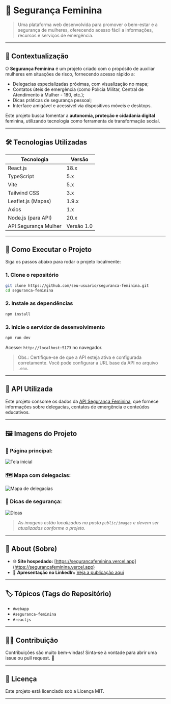 
# 💜 Segurança Feminina

> Uma plataforma web desenvolvida para promover o bem-estar e a segurança de mulheres, oferecendo acesso fácil a informações, recursos e serviços de emergência.

---

## 📌 Contextualização

O **Segurança Feminina** é um projeto criado com o propósito de auxiliar mulheres em situações de risco, fornecendo acesso rápido a:

- Delegacias especializadas próximas, com visualização no mapa;
- Contatos úteis de emergência (como Polícia Militar, Central de Atendimento à Mulher - 180, etc.);
- Dicas práticas de segurança pessoal;
- Interface amigável e acessível via dispositivos móveis e desktops.

Este projeto busca fomentar a **autonomia, proteção e cidadania digital** feminina, utilizando tecnologia como ferramenta de transformação social.

---

## 🛠️ Tecnologias Utilizadas

| Tecnologia            | Versão       |
|----------------------|--------------|
| React.js             | 18.x         |
| TypeScript           | 5.x          |
| Vite                 | 5.x          |
| Tailwind CSS         | 3.x          |
| Leaflet.js (Mapas)   | 1.9.x        |
| Axios                | 1.x          |
| Node.js (para API)   | 20.x         |
| API Segurança Mulher | Versão 1.0   |

---

## 🚀 Como Executar o Projeto

Siga os passos abaixo para rodar o projeto localmente:

### 1. Clone o repositório
```bash
git clone https://github.com/seu-usuario/seguranca-feminina.git
cd seguranca-feminina
```

### 2. Instale as dependências
```bash
npm install
```

### 3. Inicie o servidor de desenvolvimento
```bash
npm run dev
```

Acesse: `http://localhost:5173` no navegador.

> Obs.: Certifique-se de que a API esteja ativa e configurada corretamente. Você pode configurar a URL base da API no arquivo `.env`.

---

## 🔗 API Utilizada

Este projeto consome os dados da [API Segurança Feminina](https://github.com/seu-usuario/api-seguranca-feminina), que fornece informações sobre delegacias, contatos de emergência e conteúdos educativos.

---

## 🖼️ Imagens do Projeto

### 🧭 Página principal:
![Tela inicial](./public/images/tela-inicial.png)

### 🗺️ Mapa com delegacias:
![Mapa de delegacias](./public/images/mapa-delegacias.png)

### 📄 Dicas de segurança:
![Dicas](./public/images/dicas-seguranca.png)

> *As imagens estão localizadas na pasta `public/images` e devem ser atualizadas conforme o projeto.*

---

## 📍 About (Sobre)

- 🌐 **Site hospedado:** [https://segurancafeminina.vercel.app](https://segurancafeminina.vercel.app)
- 💼 **Apresentação no LinkedIn:** [Veja a publicação aqui](https://www.linkedin.com/posts/seu-usuario_seguran%C3%A7a-tecnologia-mulher-activity-XXXXXXXXXXXXXXX)

---

## 🏷️ Tópicos (Tags do Repositório)

- `#webapp`
- `#seguranca-feminina`
- `#reactjs`

---

## 🙋‍♀️ Contribuição

Contribuições são muito bem-vindas! Sinta-se à vontade para abrir uma issue ou pull request. 💜

---

## 📄 Licença

Este projeto está licenciado sob a Licença MIT.

---

